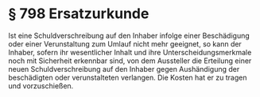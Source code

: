 # § 798 Ersatzurkunde
Ist eine Schuldverschreibung auf den Inhaber infolge einer Beschädigung oder einer Verunstaltung zum Umlauf nicht mehr geeignet, so kann der Inhaber, sofern ihr wesentlicher Inhalt und ihre Unterscheidungsmerkmale noch mit Sicherheit erkennbar sind, von dem Aussteller die Erteilung einer neuen Schuldverschreibung auf den Inhaber gegen Aushändigung der beschädigten oder verunstalteten verlangen. Die Kosten hat er zu tragen und vorzuschießen.